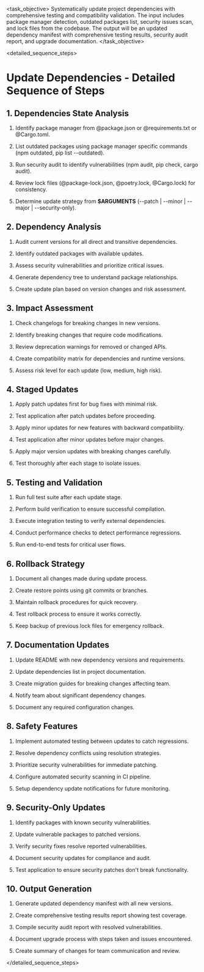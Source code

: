 <task name="Update Dependencies">

<task_objective>
Systematically update project dependencies with comprehensive testing and compatibility validation. The input includes package manager detection, outdated packages list, security issues scan, and lock files from the codebase. The output will be an updated dependency manifest with comprehensive testing results, security audit report, and upgrade documentation.
</task_objective>

<detailed_sequence_steps>
# Update Dependencies - Detailed Sequence of Steps

## 1. Dependencies State Analysis

1. Identify package manager from @package.json or @requirements.txt or @Cargo.toml.

2. List outdated packages using package manager specific commands (npm outdated, pip list --outdated).

3. Run security audit to identify vulnerabilities (npm audit, pip check, cargo audit).

4. Review lock files (@package-lock.json, @poetry.lock, @Cargo.lock) for consistency.

5. Determine update strategy from **$ARGUMENTS** (--patch | --minor | --major | --security-only).

## 2. Dependency Analysis

1. Audit current versions for all direct and transitive dependencies.

2. Identify outdated packages with available updates.

3. Assess security vulnerabilities and prioritize critical issues.

4. Generate dependency tree to understand package relationships.

5. Create update plan based on version changes and risk assessment.

## 3. Impact Assessment

1. Check changelogs for breaking changes in new versions.

2. Identify breaking changes that require code modifications.

3. Review deprecation warnings for removed or changed APIs.

4. Create compatibility matrix for dependencies and runtime versions.

5. Assess risk level for each update (low, medium, high risk).

## 4. Staged Updates

1. Apply patch updates first for bug fixes with minimal risk.

2. Test application after patch updates before proceeding.

3. Apply minor updates for new features with backward compatibility.

4. Test application after minor updates before major changes.

5. Apply major version updates with breaking changes carefully.

6. Test thoroughly after each stage to isolate issues.

## 5. Testing and Validation

1. Run full test suite after each update stage.

2. Perform build verification to ensure successful compilation.

3. Execute integration testing to verify external dependencies.

4. Conduct performance checks to detect performance regressions.

5. Run end-to-end tests for critical user flows.

## 6. Rollback Strategy

1. Document all changes made during update process.

2. Create restore points using git commits or branches.

3. Maintain rollback procedures for quick recovery.

4. Test rollback process to ensure it works correctly.

5. Keep backup of previous lock files for emergency rollback.

## 7. Documentation Updates

1. Update README with new dependency versions and requirements.

2. Update dependencies list in project documentation.

3. Create migration guides for breaking changes affecting team.

4. Notify team about significant dependency changes.

5. Document any required configuration changes.

## 8. Safety Features

1. Implement automated testing between updates to catch regressions.

2. Resolve dependency conflicts using resolution strategies.

3. Prioritize security vulnerabilities for immediate patching.

4. Configure automated security scanning in CI pipeline.

5. Setup dependency update notifications for future monitoring.

## 9. Security-Only Updates

1. Identify packages with known security vulnerabilities.

2. Update vulnerable packages to patched versions.

3. Verify security fixes resolve reported vulnerabilities.

4. Document security updates for compliance and audit.

5. Test application to ensure security patches don't break functionality.

## 10. Output Generation

1. Generate updated dependency manifest with all new versions.

2. Create comprehensive testing results report showing test coverage.

3. Compile security audit report with resolved vulnerabilities.

4. Document upgrade process with steps taken and issues encountered.

5. Create summary of changes for team communication and review.

</detailed_sequence_steps>

</task>
